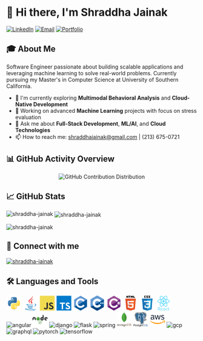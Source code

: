 # 👋 Hi there, I'm Shraddha Jainak

[![LinkedIn](https://img.shields.io/badge/LinkedIn-0077B5?style=for-the-badge&logo=linkedin&logoColor=white)](https://www.linkedin.com/in/shraddha-jainak)
[![Email](https://img.shields.io/badge/Email-D14836?style=for-the-badge&logo=gmail&logoColor=white)](mailto:shraddhajainak@gmail.com)
[![Portfolio](https://img.shields.io/badge/Portfolio-000000?style=for-the-badge&logo=About.me&logoColor=white)](https://www.linkedin.com/in/shraddha-jainak)

## 🎓 About Me

Software Engineer passionate about building scalable applications and leveraging machine learning to solve real-world problems. Currently pursuing my Master's in Computer Science at University of Southern California.

- 🌱 I'm currently exploring **Multimodal Behavioral Analysis** and **Cloud-Native Development**
- 🔭 Working on advanced **Machine Learning** projects with focus on stress evaluation
- 💬 Ask me about **Full-Stack Development**, **ML/AI**, and **Cloud Technologies**
- 📫 How to reach me: shraddhajainak@gmail.com | (213) 675-0721

## 📊 GitHub Activity Overview

<div align="center">
  <img src="https://raw.githubusercontent.com/shraddha-jainak/shraddha-jainak/main/contribution-graph.svg" alt="GitHub Contribution Distribution" width="400"/>
</div>

## 📈 GitHub Stats

<p><img align="left" src="https://github-readme-stats.vercel.app/api/top-langs?username=shraddha-jainak&show_icons=true&locale=en&layout=compact" alt="shraddha-jainak" /></p>

<p>&nbsp;<img align="center" src="https://github-readme-stats.vercel.app/api?username=shraddha-jainak&show_icons=true&locale=en" alt="shraddha-jainak" /></p>

<p><img align="center" src="https://github-readme-streak-stats.herokuapp.com/?user=shraddha-jainak" alt="shraddha-jainak" /></p>

## 🤝 Connect with me

<p align="left">
<a href="https://linkedin.com/in/shraddha-jainak" target="blank"><img align="center" src="https://raw.githubusercontent.com/rahuldkjain/github-profile-readme-generator/master/src/images/icons/Social/linked-in-alt.svg" alt="shraddha-jainak" height="30" width="40" /></a>
</p>

## 🛠️ Languages and Tools

<p align="left">
<img src="https://raw.githubusercontent.com/devicons/devicon/master/icons/python/python-original.svg" alt="python" width="40" height="40"/>
<img src="https://raw.githubusercontent.com/devicons/devicon/master/icons/java/java-original.svg" alt="java" width="40" height="40"/>
<img src="https://raw.githubusercontent.com/devicons/devicon/master/icons/javascript/javascript-original.svg" alt="javascript" width="40" height="40"/>
<img src="https://raw.githubusercontent.com/devicons/devicon/master/icons/typescript/typescript-original.svg" alt="typescript" width="40" height="40"/>
<img src="https://raw.githubusercontent.com/devicons/devicon/master/icons/c/c-original.svg" alt="c" width="40" height="40"/>
<img src="https://raw.githubusercontent.com/devicons/devicon/master/icons/cplusplus/cplusplus-original.svg" alt="cplusplus" width="40" height="40"/>
<img src="https://raw.githubusercontent.com/devicons/devicon/master/icons/csharp/csharp-original.svg" alt="csharp" width="40" height="40"/>
<img src="https://raw.githubusercontent.com/devicons/devicon/master/icons/html5/html5-original-wordmark.svg" alt="html5" width="40" height="40"/>
<img src="https://raw.githubusercontent.com/devicons/devicon/master/icons/css3/css3-original-wordmark.svg" alt="css3" width="40" height="40"/>
<img src="https://raw.githubusercontent.com/devicons/devicon/master/icons/react/react-original-wordmark.svg" alt="react" width="40" height="40"/>
<img src="https://angular.io/assets/images/logos/angular/angular.svg" alt="angular" width="40" height="40"/>
<img src="https://raw.githubusercontent.com/devicons/devicon/master/icons/nodejs/nodejs-original-wordmark.svg" alt="nodejs" width="40" height="40"/>
<img src="https://cdn.worldvectorlogo.com/logos/django.svg" alt="django" width="40" height="40"/>
<img src="https://www.vectorlogo.zone/logos/pocoo_flask/pocoo_flask-icon.svg" alt="flask" width="40" height="40"/>
<img src="https://www.vectorlogo.zone/logos/springio/springio-icon.svg" alt="spring" width="40" height="40"/>
<img src="https://raw.githubusercontent.com/devicons/devicon/master/icons/mongodb/mongodb-original-wordmark.svg" alt="mongodb" width="40" height="40"/>
<img src="https://raw.githubusercontent.com/devicons/devicon/master/icons/postgresql/postgresql-original-wordmark.svg" alt="postgresql" width="40" height="40"/>
<img src="https://raw.githubusercontent.com/devicons/devicon/master/icons/amazonwebservices/amazonwebservices-original-wordmark.svg" alt="aws" width="40" height="40"/>
<img src="https://www.vectorlogo.zone/logos/google_cloud/google_cloud-icon.svg" alt="gcp" width="40" height="40"/>
<img src="https://www.vectorlogo.zone/logos/graphql/graphql-icon.svg" alt="graphql" width="40" height="40"/>
<img src="https://www.vectorlogo.zone/logos/pytorch/pytorch-icon.svg" alt="pytorch" width="40" height="40"/>
<img src="https://www.vectorlogo.zone/logos/tensorflow/tensorflow-icon.svg" alt="tensorflow" width="40" height="40"/>
</p>
